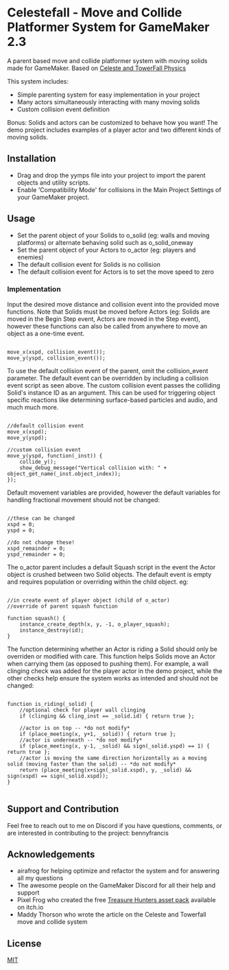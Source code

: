 # Celestefall - Move and Collide Platformer System for GameMaker 2.3

A parent based move and collide platformer system with moving solids made for GameMaker. Based on [Celeste and TowerFall Physics](https://maddythorson.medium.com/celeste-and-towerfall-physics-d24bd2ae0fc5)

This system includes:
- Simple parenting system for easy implementation in your project
- Many actors simultaneously interacting with many moving solids
- Custom collision event definition

Bonus: Solids and actors can be customized to behave how you want! The demo project includes examples of a player actor and two different kinds of moving solids.


## Installation

- Drag and drop the yymps file into your project to import the parent objects and utility scripts. 
- Enable 'Compatibility Mode' for collisions in the Main Project Settings of your GameMaker project.


## Usage

- Set the parent object of your Solids to o_solid (eg: walls and moving platforms) or alternate behaving solid such as o_solid_oneway
- Set the parent object of your Actors to o_actor (eg: players and enemies)
- The default collision event for Solids is no collision
- The default collision event for Actors is to set the move speed to zero


### Implementation

Input the desired move distance and collision event into the provided move functions. 
Note that Solids must be moved before Actors (eg: Solids are moved in the Begin Step event, Actors are moved in the Step event), however these functions can also be called from anywhere to move an object as a one-time event.

```gml

move_x(xspd, collision_event());
move_y(yspd, collision_event());

```

To use the default collision event of the parent, omit the collision_event parameter. The default event can be overridden by including a collision event script as seen above. The custom collision event passes the colliding Solid's instance ID as an argument. This can be used for triggering object specific reactions like determining surface-based particles and audio, and much much more.

```gml

//default collision event
move_x(xspd);
move_y(yspd);

//custom collision event
move_y(yspd, function(_inst)) {
    collide_y();
    show_debug_message("Vertical collision with: " + object_get_name(_inst.object_index));
});

```

Default movement variables are provided, however the default variables for handling fractional movement should not be changed:

```gml

//these can be changed
xspd = 0;
yspd = 0;

//do not change these!
xspd_remainder = 0;
yspd_remainder = 0;
```

The o_actor parent includes a default Squash script in the event the Actor object is crushed between two Solid objects. The default event is empty and requires population or overriding within the child object.
eg:

```gml

//in create event of player object (child of o_actor)
//override of parent squash function

function squash() {	
    instance_create_depth(x, y, -1, o_player_squash);
    instance_destroy(id);
}

```

The function determining whether an Actor is riding a Solid should only be overriden or modified with care. This function helps Solids move an Actor when carrying them (as opposed to pushing them). For example, a wall clinging check was added for the player actor in the demo project, while the other checks help ensure the system works as intended and should not be changed:

```gml

function is_riding(_solid) {
    //optional check for player wall clinging
    if (clinging && cling_inst == _solid.id) { return true };

    //actor is on top -- *do not modify*
    if (place_meeting(x, y+1, _solid)) { return true };
    //actor is underneath -- *do not modify*
    if (place_meeting(x, y-1, _solid) && sign(_solid.yspd) == 1) { return true };
    //actor is moving the same direction horizontally as a moving solid (moving faster than the solid) -- *do not modify*
    return (place_meeting(x+sign(_solid.xspd), y, _solid) && sign(xspd) == sign(_solid.xspd)); 
}	
  
```


## Support and Contribution

Feel free to reach out to me on Discord if you have questions, comments, or are interested in contributing to the project: 
bennyfrancis


## Acknowledgements 

- airafrog for helping optimize and refactor the system and for answering all my questions
- The awesome people on the GameMaker Discord for all their help and support
- Pixel Frog who created the free [Treasure Hunters asset pack](https://pixelfrog-assets.itch.io/treasure-hunters) available on itch.io
- Maddy Thorson who wrote the article on the Celeste and Towerfall move and collide system


## License

[MIT](https://choosealicense.com/licenses/mit/)




